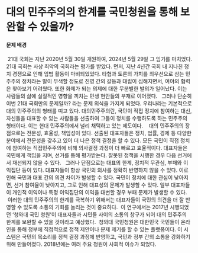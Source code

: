 # 대의 민주주의의 한계를 국민청원을 통해 보완할 수 있을까?
#### 문제 배경
 21대 국회는 지난 2020년 5월 30일 개원하여, 2024년 5월 29일 그 임기를 마치었다. 21대 국회는 사상 최악의 국회라는 평가를 받았다. 먼저, 지난 4년간 국회 내 지나친 정치 경쟁으로 인해 입법 활동이 마비되었었다. 타협과 토론의 가치를 최우선으로 삼는 민주주의 정치라는 말이 무색할 정도로 진영 간의 갈등과 대립이 심해지면서, 여야의 협력은 찾아보기 어려웠다. 또한 화제가 되는 의제에 대한 무분별한 발의가 일어났다. 이는 사람들의 삶에 실질적인 영향을 끼치는 민생 현안들의 부재로 이어졌다. 
 그러나 단순히 이번 21대 국회만의 문제일까? 라는 문제 의식을 가지게 되었다. 우리나라는 기본적으로 대의 민주주의의 형태를 띠고 있다. 대의민주주의란, 국민이 직접 정치에 참여하는 대신, 자신들을 대표할 수 있는 사람들을 선출하여 그들이 정치를 수행하도록 하는 민주주의 형태이다. 이는 현대 민주주의에서 널리 채택하고 있는 제도이다. 
  대의 민주주의의 장점으로는 전문성, 효율성, 책임성이 있다. 선출된 대표자들은 정치, 법률, 경제 등 다양한 분야에서 전문성을 갖추고 있어 더 나은 정책 결정을 할 수 있다. 모든 국민이 직접 정치에 참여하는 직접민주주의에 비해 의사결정 과정이 더 빠르고 효율적이다. 대표자들은 국민에게 책임을 지며, 선거를 통해 평가받는다. 잘못된 정책을 시행한 경우 다음 선거에서 재선되지 않을 수 있다. 
 그러나 단점으로는 대표의 한계, 정치적 무관심, 부패와 이익집단 등이 있다. 대표자들이 항상 국민의 의사를 정확히 반영하지 않을 수 있다. 이로 인해 국민과 대표 간의 의견 차이가 발생할 수 있다. 국민이 정치에 대한 관심이 낮아지면, 선거 참여율이 낮아지고, 그로 인해 대표성의 문제가 발생할 수 있다. 일부 대표자들이 개인적 이익이나 특정 이익집단의 이익을 대변할 경우 부패 문제가 발생할 수 있다.
 이러한 대의 민주주의의 한계를 극복하기 위해서는 대표자들이 국민의 의견을 더 잘 반영할 수 있도록 소통의 기회를 늘리는 것이 중요하다.  이 연구에서는 2017년 시행되었던 ‘청와대 국민 청원’이 대표자들과 시민들 사이의 소통의 창구가 되어 대의 민주주의 한계를 보완할 수 있을 것이라고 예상했다. 
청와대 국민청원은 대한민국 국민들이 온라인을 통해 정부에 직접적으로 정책 제안이나 문제 제기를 할 수 있는 플랫폼이다. 이 시스템은 국민의 목소리를 정책 결정 과정에 반영하고, 국민과 정부 간의 소통을 강화하기 위해 만들어졌다. 2018년에는 여러 주요 청원이 사회적 이슈가 되었다. 




